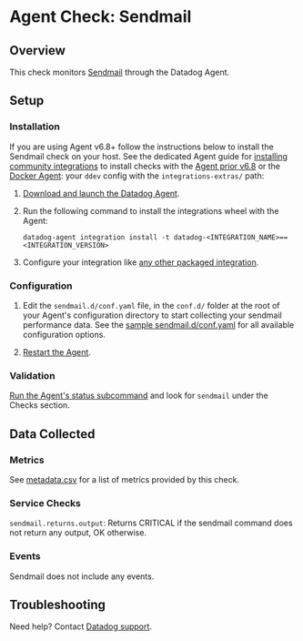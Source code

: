 # Agent Check: Sendmail

## Overview

This check monitors [Sendmail][1] through the Datadog Agent.

## Setup

### Installation

If you are using Agent v6.8+ follow the instructions below to install the Sendmail check on your host. See the dedicated Agent guide for [installing community integrations][2] to install checks with the [Agent prior v6.8][3] or the [Docker Agent][4]: your `ddev` config with the `integrations-extras/` path:

1. [Download and launch the Datadog Agent][5].
2. Run the following command to install the integrations wheel with the Agent:

   ```shell
   datadog-agent integration install -t datadog-<INTEGRATION_NAME>==<INTEGRATION_VERSION>
   ```

3. Configure your integration like [any other packaged integration][6].

### Configuration

1. Edit the `sendmail.d/conf.yaml` file, in the `conf.d/` folder at the root of your Agent's configuration directory to start collecting your sendmail performance data. See the [sample sendmail.d/conf.yaml][7] for all available configuration options.

2. [Restart the Agent][8].

### Validation

[Run the Agent's status subcommand][9] and look for `sendmail` under the Checks section.

## Data Collected

### Metrics

See [metadata.csv][10] for a list of metrics provided by this check.

### Service Checks

`sendmail.returns.output`: Returns CRITICAL if the sendmail command does not return any output, OK otherwise.

### Events

Sendmail does not include any events.

## Troubleshooting

Need help? Contact [Datadog support][11].

[1]: https://www.proofpoint.com/us/open-source-email-solution
[2]: https://docs.datadoghq.com/agent/guide/community-integrations-installation-with-docker-agent/
[3]: https://docs.datadoghq.com/agent/guide/community-integrations-installation-with-docker-agent/?tab=agentpriorto68
[4]: https://docs.datadoghq.com/agent/guide/community-integrations-installation-with-docker-agent/?tab=docker
[5]: https://app.datadoghq.com/account/settings#agent
[6]: https://docs.datadoghq.com/getting_started/integrations/
[7]: https://github.com/DataDog/integrations-extras/blob/master/sendmail/datadog_checks/sendmail/data/conf.yaml.example
[8]: https://docs.datadoghq.com/agent/guide/agent-commands/#start-stop-and-restart-the-agent
[9]: https://docs.datadoghq.com/agent/guide/agent-commands/#agent-status-and-information
[10]: https://github.com/DataDog/integrations-extras/blob/master/sendmail/metadata.csv
[11]: https://docs.datadoghq.com/help/

